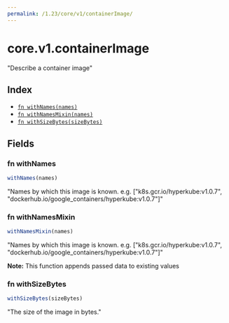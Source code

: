 ```yaml
---
permalink: /1.23/core/v1/containerImage/
---
```


# core.v1.containerImage

"Describe a container image"

## Index

* [`fn withNames(names)`](#fn-withnames)
* [`fn withNamesMixin(names)`](#fn-withnamesmixin)
* [`fn withSizeBytes(sizeBytes)`](#fn-withsizebytes)

## Fields

### fn withNames

```ts
withNames(names)
```

"Names by which this image is known. e.g. [\"k8s.gcr.io/hyperkube:v1.0.7\", \"dockerhub.io/google_containers/hyperkube:v1.0.7\"]"

### fn withNamesMixin

```ts
withNamesMixin(names)
```

"Names by which this image is known. e.g. [\"k8s.gcr.io/hyperkube:v1.0.7\", \"dockerhub.io/google_containers/hyperkube:v1.0.7\"]"

**Note:** This function appends passed data to existing values

### fn withSizeBytes

```ts
withSizeBytes(sizeBytes)
```

"The size of the image in bytes."